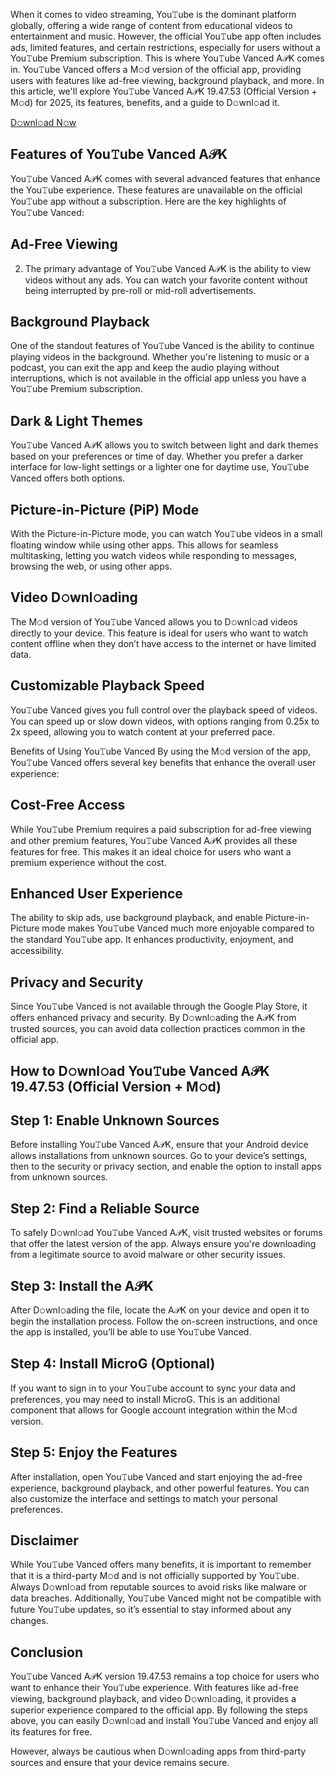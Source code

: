 When it comes to video streaming, You𝚃ube is the dominant platform globally, offering a wide range of content from educational videos to entertainment and music. However, the official You𝚃ube app often includes ads, limited features, and certain restrictions, especially for users without a You𝚃ube Premium subscription. This is where You𝚃ube Vanced A𝒫K comes in. You𝚃ube Vanced offers a M𝚘d version of the official app, providing users with features like ad-free viewing, background playback, and more. In this article, we'll explore You𝚃ube Vanced A𝒫K 19.47.53 (Official Version + M𝚘d) for 2025, its features, benefits, and a guide to D𝚘wnl𝚘ad it.

[D𝚘wnl𝚘ad N𝚘w](https://github.com/yourusername/yourrepository/releases/download/v19.47.53/YouTube_Vanced_v19.47.53.apk)

## Features of You𝚃ube Vanced A𝒫K
You𝚃ube Vanced A𝒫K comes with several advanced features that enhance the You𝚃ube experience. These features are unavailable on the official You𝚃ube app without a subscription. Here are the key highlights of You𝚃ube Vanced:

## Ad-Free Viewing
2. The primary advantage of You𝚃ube Vanced A𝒫K is the ability to view videos without any ads. You can watch your favorite content without being interrupted by pre-roll or mid-roll advertisements.

## Background Playback
One of the standout features of You𝚃ube Vanced is the ability to continue playing videos in the background. Whether you're listening to music or a podcast, you can exit the app and keep the audio playing without interruptions, which is not available in the official app unless you have a You𝚃ube Premium subscription.

## Dark & Light Themes
You𝚃ube Vanced A𝒫K allows you to switch between light and dark themes based on your preferences or time of day. Whether you prefer a darker interface for low-light settings or a lighter one for daytime use, You𝚃ube Vanced offers both options.

## Picture-in-Picture (PiP) Mode
With the Picture-in-Picture mode, you can watch You𝚃ube videos in a small floating window while using other apps. This allows for seamless multitasking, letting you watch videos while responding to messages, browsing the web, or using other apps.

## Video D𝚘wnl𝚘ading
The M𝚘d version of You𝚃ube Vanced allows you to D𝚘wnl𝚘ad videos directly to your device. This feature is ideal for users who want to watch content offline when they don’t have access to the internet or have limited data.

## Customizable Playback Speed
You𝚃ube Vanced gives you full control over the playback speed of videos. You can speed up or slow down videos, with options ranging from 0.25x to 2x speed, allowing you to watch content at your preferred pace.

Benefits of Using You𝚃ube Vanced
By using the M𝚘d version of the app, You𝚃ube Vanced offers several key benefits that enhance the overall user experience:

## Cost-Free Access
While You𝚃ube Premium requires a paid subscription for ad-free viewing and other premium features, You𝚃ube Vanced A𝒫K provides all these features for free. This makes it an ideal choice for users who want a premium experience without the cost.

## Enhanced User Experience
The ability to skip ads, use background playback, and enable Picture-in-Picture mode makes You𝚃ube Vanced much more enjoyable compared to the standard You𝚃ube app. It enhances productivity, enjoyment, and accessibility.

## Privacy and Security
Since You𝚃ube Vanced is not available through the Google Play Store, it offers enhanced privacy and security. By D𝚘wnl𝚘ading the A𝒫K from trusted sources, you can avoid data collection practices common in the official app.

## How to D𝚘wnl𝚘ad You𝚃ube Vanced A𝒫K 19.47.53 (Official Version + M𝚘d)
## Step 1: Enable Unknown Sources
Before installing You𝚃ube Vanced A𝒫K, ensure that your Android device allows installations from unknown sources. Go to your device’s settings, then to the security or privacy section, and enable the option to install apps from unknown sources.

## Step 2: Find a Reliable Source
To safely D𝚘wnl𝚘ad You𝚃ube Vanced A𝒫K, visit trusted websites or forums that offer the latest version of the app. Always ensure you're downloading from a legitimate source to avoid malware or other security issues.

## Step 3: Install the A𝒫K
After D𝚘wnl𝚘ading the file, locate the A𝒫K on your device and open it to begin the installation process. Follow the on-screen instructions, and once the app is installed, you’ll be able to use You𝚃ube Vanced.

## Step 4: Install MicroG (Optional)
If you want to sign in to your You𝚃ube account to sync your data and preferences, you may need to install MicroG. This is an additional component that allows for Google account integration within the M𝚘d version.

## Step 5: Enjoy the Features
After installation, open You𝚃ube Vanced and start enjoying the ad-free experience, background playback, and other powerful features. You can also customize the interface and settings to match your personal preferences.

## Disclaimer
While You𝚃ube Vanced offers many benefits, it is important to remember that it is a third-party M𝚘d and is not officially supported by You𝚃ube. Always D𝚘wnl𝚘ad from reputable sources to avoid risks like malware or data breaches. Additionally, You𝚃ube Vanced might not be compatible with future You𝚃ube updates, so it’s essential to stay informed about any changes.

## Conclusion
You𝚃ube Vanced A𝒫K version 19.47.53 remains a top choice for users who want to enhance their You𝚃ube experience. With features like ad-free viewing, background playback, and video D𝚘wnl𝚘ading, it provides a superior experience compared to the official app. By following the steps above, you can easily D𝚘wnl𝚘ad and install You𝚃ube Vanced and enjoy all its features for free.

However, always be cautious when D𝚘wnl𝚘ading apps from third-party sources and ensure that your device remains secure.
